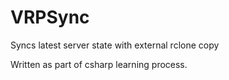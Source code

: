 # VRPSync
Syncs latest server state with external rclone copy  

Written as part of csharp learning process.
